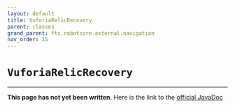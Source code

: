 ```yaml
---
layout: default
title: VuforiaRelicRecovery
parent: classes
grand_parent: ftc.robotcore.external.navigation
nav_order: 15
---
```

# `VuforiaRelicRecovery`
---
**This page has not yet been written**. Here is the link to the [official JavaDoc](https://ftctechnh.github.io/ftc_app/doc/javadoc/org/firstinspires/ftc/robotcore/external/navigation/VuforiaRelicRecovery.html)
        